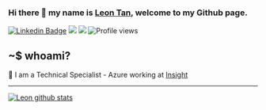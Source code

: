 ### Hi there 👋 my name is [Leon Tan](https://github.com/leontan1), welcome to my Github page.

[![Linkedin Badge](https://img.shields.io/badge/-LinkedIn-0e76a8?style=flat-square&logo=Linkedin&logoColor=white)](https://linkedin.com/in/leontan2)
![](https://img.shields.io/github/last-commit/leontan1/leontan1?&style=flat-square)
![](https://img.shields.io/github/followers/leontan1?label=Follow&style=flat-square)
![Profile views](https://gpvc.arturio.dev/leontan1)
## ~$ whoami?
:office: I am a Technical Specialist - Azure working  at [Insight](https://www.insight.com/en_US/home.html)

---
[![Leon github stats](https://github-readme-stats.vercel.app/api?username=leontan1&show_icons=true&theme=default&disable_animations=false)](https://github.com/anuraghazra/github-readme-stats)


<!--
**leontan1/leontan1** is a ✨ _special_ ✨ repository because its `README.md` (this file) appears on your GitHub profile.

Here are some ideas to get you started:

- 🔭 I’m currently working on ...
- 🌱 I’m currently learning ...
- 👯 I’m looking to collaborate on ...
- 🤔 I’m looking for help with ...
- 💬 Ask me about ...
- 📫 How to reach me: ...
- 😄 Pronouns: ...
- ⚡ Fun fact: ...
-->
